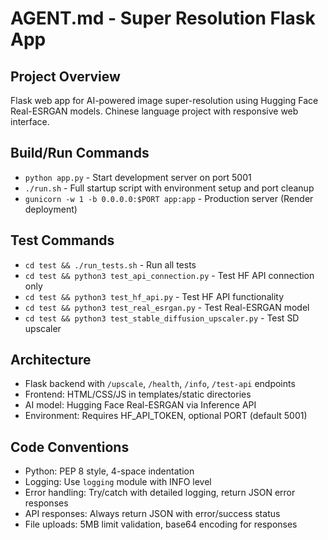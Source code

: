 # AGENT.md - Super Resolution Flask App

## Project Overview
Flask web app for AI-powered image super-resolution using Hugging Face Real-ESRGAN models. Chinese language project with responsive web interface.

## Build/Run Commands
- `python app.py` - Start development server on port 5001
- `./run.sh` - Full startup script with environment setup and port cleanup
- `gunicorn -w 1 -b 0.0.0.0:$PORT app:app` - Production server (Render deployment)

## Test Commands
- `cd test && ./run_tests.sh` - Run all tests
- `cd test && python3 test_api_connection.py` - Test HF API connection only
- `cd test && python3 test_hf_api.py` - Test HF API functionality
- `cd test && python3 test_real_esrgan.py` - Test Real-ESRGAN model
- `cd test && python3 test_stable_diffusion_upscaler.py` - Test SD upscaler

## Architecture
- Flask backend with `/upscale`, `/health`, `/info`, `/test-api` endpoints
- Frontend: HTML/CSS/JS in templates/static directories
- AI model: Hugging Face Real-ESRGAN via Inference API
- Environment: Requires HF_API_TOKEN, optional PORT (default 5001)

## Code Conventions
- Python: PEP 8 style, 4-space indentation
- Logging: Use `logging` module with INFO level
- Error handling: Try/catch with detailed logging, return JSON error responses
- API responses: Always return JSON with error/success status
- File uploads: 5MB limit validation, base64 encoding for responses
